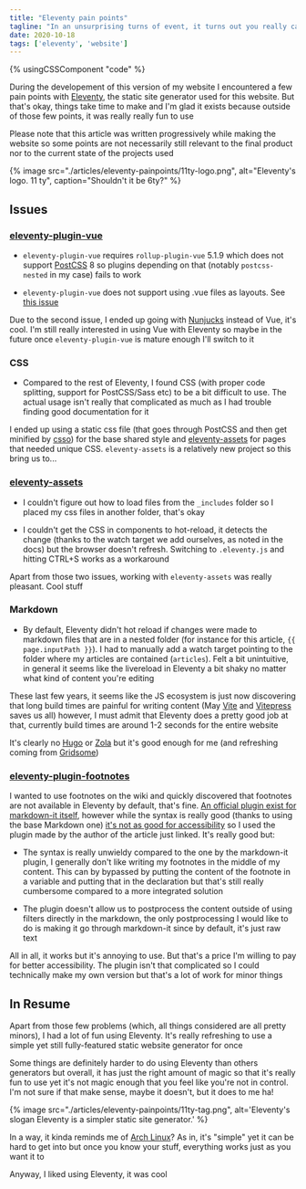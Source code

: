```yaml
---
title: "Eleventy pain points"
tagline: "In an unsurprising turns of event, it turns out you really can't write any kind of software without at least a few things going wrong"
date: 2020-10-18
tags: ['eleventy', 'website']
---
```


{% usingCSSComponent "code" %}

During the developement of this version of my website I encountered a few pain points with [Eleventy](https://www.11ty.dev/), the static site generator used for this website. But that's okay, things take time to make and I'm glad it exists because outside of those few points, it was really really fun to use

<!-- excerpt -->

Please note that this article was written progressively while making the website so some points are not necessarily still relevant to the final product nor to the current state of the projects used

{% image src="./articles/eleventy-painpoints/11ty-logo.png", alt="Eleventy's logo. 11 ty", caption="Shouldn't it be 6ty?" %}

## Issues

### [eleventy-plugin-vue](https://github.com/11ty/eleventy-plugin-vue)

- `eleventy-plugin-vue` requires `rollup-plugin-vue` 5.1.9 which does not support [PostCSS](https://postcss.org/) 8 so plugins depending on that (notably `postcss-nested` in my case) fails to work

- `eleventy-plugin-vue` does not support using .vue files as layouts. See [this issue](https://github.com/11ty/eleventy-plugin-vue/issues/5)

Due to the second issue, I ended up going with [Nunjucks](https://www.11ty.dev/docs/languages/nunjucks/) instead of Vue, it's cool. I'm still really interested in using Vue with Eleventy so maybe in the future once `eleventy-plugin-vue` is mature enough I'll switch to it

### CSS

- Compared to the rest of Eleventy, I found CSS (with proper code splitting, support for PostCSS/Sass etc) to be a bit difficult to use. The actual usage isn't really that complicated as much as I had trouble finding good documentation for it

I ended up using a static css file (that goes through PostCSS and then get minified by [csso](https://github.com/css/csso)) for the base shared style and [eleventy-assets](https://github.com/11ty/eleventy-assets) for pages that needed unique CSS. `eleventy-assets` is a relatively new project so this bring us to...

### [eleventy-assets](https://github.com/11ty/eleventy-assets)

- I couldn't figure out how to load files from the `_includes` folder so I placed my css files in another folder, that's okay

- I couldn't get the CSS in components to hot-reload, it detects the change (thanks to the watch target we add ourselves, as noted in the docs) but the browser doesn't refresh. Switching to `.eleventy.js` and hitting CTRL+S works as a workaround

Apart from those two issues, working with `eleventy-assets` was really pleasant. Cool stuff

### Markdown

- By default, Eleventy didn't hot reload if changes were made to markdown files that are in a nested folder (for instance for this article, `{{ page.inputPath }}`). I had to manually add a watch target pointing to the folder where my articles are contained (`articles`). Felt a bit unintuitive, in general it seems like the livereload in Eleventy a bit shaky no matter what kind of content you're editing

These last few years, it seems like the JS ecosystem is just now discovering that long build times are painful for writing content (May [Vite](https://github.com/vuejs/vite) and [Vitepress](https://github.com/vuejs/vitepress) saves us all) however, I must admit that Eleventy does a pretty good job at that, currently build times are around 1-2 seconds for the entire website

It's clearly no [Hugo](https://gohugo.io/) or [Zola](https://www.getzola.org/) but it's good enough for me (and refreshing coming from [Gridsome](https://gridsome.org/))

### [eleventy-plugin-footnotes](https://github.com/HugoGiraudel/eleventy-plugin-footnotes)

I wanted to use footnotes on the wiki and quickly discovered that footnotes are not available in Eleventy by default, that's fine. [An official plugin exist for markdown-it itself](https://github.com/markdown-it/markdown-it-footnote), however while the syntax is really good (thanks to using the base Markdown one) [it's not as good for accessibility](https://hugogiraudel.com/2020/12/02/footnotes-in-11ty/) so I used the plugin made by the author of the article just linked. It's really good but:

- The syntax is really unwieldy compared to the one by the markdown-it plugin, I generally don't like writing my footnotes in the middle of my content. This can by bypassed by putting the content of the footnote in a variable and putting that in the declaration but that's still really cumbersome compared to a more integrated solution

- The plugin doesn't allow us to postprocess the content outside of using filters directly in the markdown, the only postprocessing I would like to do is making it go through markdown-it since by default, it's just raw text

All in all, it works but it's annoying to use. But that's a price I'm willing to pay for better accessibility. The plugin isn't that complicated so I could technically make my own version but that's a lot of work for minor things

## In Resume

Apart from those few problems (which, all things considered are all pretty minors), I had a lot of fun using Eleventy. It's really refreshing to use a simple yet still fully-featured static website generator for once

Some things are definitely harder to do using Eleventy than others generators but overall, it has just the right amount of magic so that it's really fun to use yet it's not magic enough that you feel like you're not in control. I'm not sure if that make sense, maybe it doesn't, but it does to me ha!

{% image src="./articles/eleventy-painpoints/11ty-tag.png", alt='Eleventy\'s slogan Eleventy is a simpler static site generator.' %}

In a way, it kinda reminds me of [Arch Linux](https://archlinux.org/)? As in, it's "simple" yet it can be hard to get into but once you know your stuff, everything works just as you want it to

Anyway, I liked using Eleventy, it was cool
